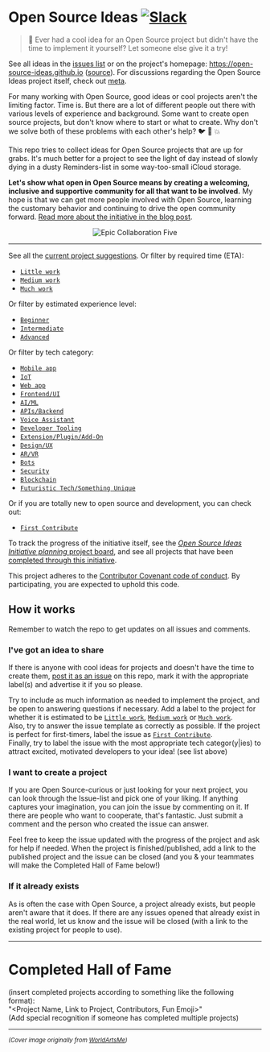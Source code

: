 # Open Source Ideas [![Slack](https://opensourceideas.herokuapp.com/badge.svg)](https://opensourceideas.herokuapp.com)

> :open_hands: Ever had a cool idea for an Open Source project but didn't have the time to implement it yourself? Let someone else give it a try!

See all ideas in the [issues list](https://github.com/open-source-ideas/open-source-ideas/issues) or on the project's homepage: https://open-source-ideas.github.io ([source](https://github.com/open-source-ideas/open-source-ideas.github.io)). For discussions regarding the Open Source Ideas project itself, check out [meta](https://github.com/open-source-ideas/meta).

For many working with Open Source, good ideas or cool projects aren't the limiting factor. Time is. But there are a lot of different people out there with various levels of experience and background. Some want to create open source projects, but don't know where to start or what to create. Why don't we solve both of these problems with each other's help? :bird: :chicken: :boom:

This repo tries to collect ideas for Open Source projects that are up for grabs. It's much better for a project to see the light of day instead of slowly dying in a dusty Reminders-list in some way-too-small iCloud storage.

**Let's show what open in Open Source means by creating a welcoming, inclusive and supportive community for all that want to be involved.** My hope is that we can get more people involved with Open Source, learning the customary behavior and continuing to drive the open community forward. [Read more about the initiative in the blog post](https://hackernoon.com/open-source-ideas-initiative-ca747121ac34).

<div align="center">
<img src="https://github.com/open-source-ideas/open-source-ideas/blob/master/collaboration-five.jpg?raw=true" alt="Epic Collaboration Five" />
</div>

---

See all the [current project suggestions](https://github.com/open-source-ideas/open-source-ideas/issues). Or filter by required time (ETA):

* [`Little work`](https://github.com/open-source-ideas/open-source-ideas/labels/Little%20work)
* [`Medium work`](https://github.com/open-source-ideas/open-source-ideas/labels/Medium%20work)
* [`Much work`](https://github.com/open-source-ideas/open-source-ideas/labels/Much%20work)

Or filter by estimated experience level:

* [`Beginner`](https://github.com/open-source-ideas/open-source-ideas/issues?q=is%3Aissue+is%3Aopen+label%3ABeginner)
* [`Intermediate`](https://github.com/open-source-ideas/open-source-ideas/issues?q=is%3Aissue+is%3Aopen+label%3AIntermediate)
* [`Advanced`](https://github.com/open-source-ideas/open-source-ideas/issues?q=is%3Aissue+is%3Aopen+label%3AAdvanced)

Or filter by tech category:

* [`Mobile app`](https://github.com/open-source-ideas/open-source-ideas/labels)
* [`IoT`](https://github.com/open-source-ideas/open-source-ideas/labels)
* [`Web app`](https://github.com/open-source-ideas/open-source-ideas/labels)
* [`Frontend/UI`](https://github.com/open-source-ideas/open-source-ideas/labels)
* [`AI/ML`](https://github.com/open-source-ideas/open-source-ideas/labels)
* [`APIs/Backend`](https://github.com/open-source-ideas/open-source-ideas/labels)
* [`Voice Assistant`](https://github.com/open-source-ideas/open-source-ideas/labels)
* [`Developer Tooling`](https://github.com/open-source-ideas/open-source-ideas/labels)
* [`Extension/Plugin/Add-On`](https://github.com/open-source-ideas/open-source-ideas/labels)
* [`Design/UX`](https://github.com/open-source-ideas/open-source-ideas/labels)
* [`AR/VR`](https://github.com/open-source-ideas/open-source-ideas/labels)
* [`Bots`](https://github.com/open-source-ideas/open-source-ideas/labels)
* [`Security`](https://github.com/open-source-ideas/open-source-ideas/labels)
* [`Blockchain`](https://github.com/open-source-ideas/open-source-ideas/labels)
* [`Futuristic Tech/Something Unique`](https://github.com/open-source-ideas/open-source-ideas/labels)

Or if you are totally new to open source and development, you can check out:

* [`First Contribute`](https://github.com/open-source-ideas/open-source-ideas/labels/First%20Contribute)

To track the progress of the initiative itself, see the [_Open Source Ideas Initiative planning_ project board](https://github.com/open-source-ideas/open-source-ideas/projects/2), and see all projects that have been [completed through this initiative](./COMPLETED.md).

This project adheres to the [Contributor Covenant code of conduct](./CODE_OF_CONDUCT.md). By participating, you are expected to uphold this code.

## How it works

Remember to watch the repo to get updates on all issues and comments.

### I've got an idea to share

If there is anyone with cool ideas for projects and doesn't have the time to create them, [post it as an issue](https://github.com/open-source-ideas/open-source-ideas/issues/new) on this repo, mark it with the appropriate label(s) and advertise it if you so please.

Try to include as much information as needed to implement the project, and be open to answering questions if necessary. Add a label to the project for whether it is estimated to be [`Little work`](https://github.com/open-source-ideas/open-source-ideas/labels/Little%20work), [`Medium work`](https://github.com/open-source-ideas/open-source-ideas/labels/Medium%20work) or [`Much work`](https://github.com/open-source-ideas/open-source-ideas/labels/Much%20work).
<br/>
Also, try to answer the issue template as correctly as possible. If the project is perfect for first-timers, label the issue as [`First Contribute`](https://github.com/open-source-ideas/open-source-ideas/labels/First%20Contribute).
<br/>
Finally, try to label the issue with the most appropriate tech categor(y|ies) to attract excited, motivated developers to your idea! (see list above)

### I want to create a project

If you are Open Source-curious or just looking for your next project, you can look through the Issue-list and pick one of your liking. If anything captures your imagination, you can join the issue by commenting on it. If there are people who want to cooperate, that's fantastic. Just submit a comment and the person who created the issue can answer.

Feel free to keep the issue updated with the progress of the project and ask for help if needed. When the project is finished/published, add a link to the published project and the issue can be closed (and you & your teammates will make the Completed Hall of Fame below!)

### If it already exists

As is often the case with Open Source, a project already exists, but people aren't aware that it does. If there are any issues opened that already exist in the real world, let us know and the issue will be closed (with a link to the existing project for people to use).

---

# Completed Hall of Fame

(insert completed projects according to something like the following format):
<br/>
"<Project Name, Link to Project, Contributors, Fun Emoji>"
<br/>
(Add special recognition if someone has completed multiple projects)

---

<small>_(Cover image originally from [WorldArtsMe](http://worldartsme.com/))_</small>
